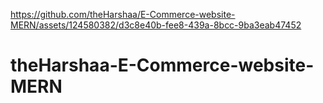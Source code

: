 https://github.com/theHarshaa/E-Commerce-website-MERN/assets/124580382/d3c8e40b-fee8-439a-8bcc-9ba3eab47452

# theHarshaa-E-Commerce-website-MERN
